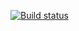 [![Build status](https://ci.appveyor.com/api/projects/status/1r1y0vssw17gq66b?svg=true)](https://ci.appveyor.com/project/IvanSlatjukhin/ds)